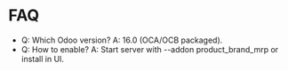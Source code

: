 # FAQ

- Q: Which Odoo version? A: 16.0 (OCA/OCB packaged).
- Q: How to enable? A: Start server with --addon product_brand_mrp or install in UI.
